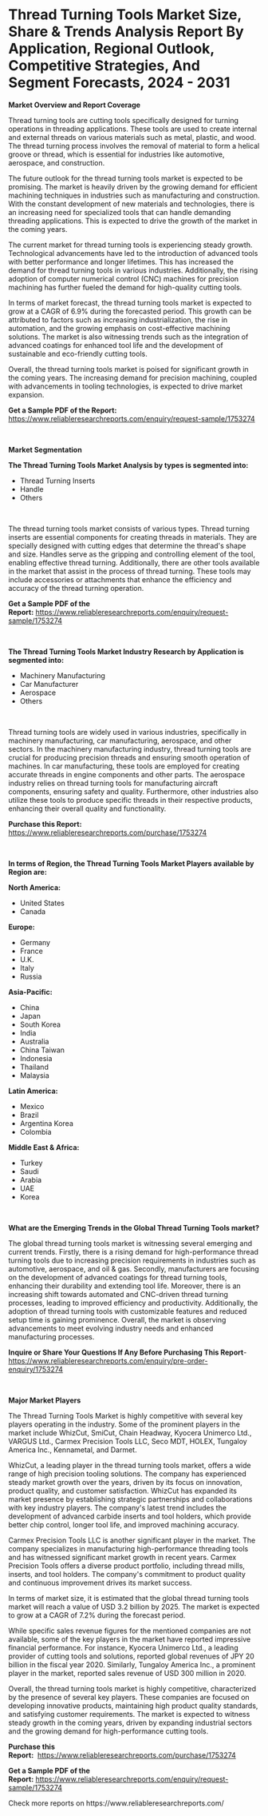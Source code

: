 <p><h1>Thread Turning Tools Market Size, Share & Trends Analysis Report By Application, Regional Outlook, Competitive Strategies, And Segment Forecasts, 2024 - 2031</h1></p><p><strong>Market Overview and Report Coverage</strong></p>
<p><p>Thread turning tools are cutting tools specifically designed for turning operations in threading applications. These tools are used to create internal and external threads on various materials such as metal, plastic, and wood. The thread turning process involves the removal of material to form a helical groove or thread, which is essential for industries like automotive, aerospace, and construction.</p><p>The future outlook for the thread turning tools market is expected to be promising. The market is heavily driven by the growing demand for efficient machining techniques in industries such as manufacturing and construction. With the constant development of new materials and technologies, there is an increasing need for specialized tools that can handle demanding threading applications. This is expected to drive the growth of the market in the coming years.</p><p>The current market for thread turning tools is experiencing steady growth. Technological advancements have led to the introduction of advanced tools with better performance and longer lifetimes. This has increased the demand for thread turning tools in various industries. Additionally, the rising adoption of computer numerical control (CNC) machines for precision machining has further fueled the demand for high-quality cutting tools.</p><p>In terms of market forecast, the thread turning tools market is expected to grow at a CAGR of 6.9% during the forecasted period. This growth can be attributed to factors such as increasing industrialization, the rise in automation, and the growing emphasis on cost-effective machining solutions. The market is also witnessing trends such as the integration of advanced coatings for enhanced tool life and the development of sustainable and eco-friendly cutting tools.</p><p>Overall, the thread turning tools market is poised for significant growth in the coming years. The increasing demand for precision machining, coupled with advancements in tooling technologies, is expected to drive market expansion.</p></p>
<p><strong>Get a Sample PDF of the Report:</strong> <a href="https://www.reliableresearchreports.com/enquiry/request-sample/1753274">https://www.reliableresearchreports.com/enquiry/request-sample/1753274</a></p>
<p>&nbsp;</p>
<p><strong>Market Segmentation</strong></p>
<p><strong>The Thread Turning Tools Market Analysis by types is segmented into:</strong></p>
<p><ul><li>Thread Turning Inserts</li><li>Handle</li><li>Others</li></ul></p>
<p>&nbsp;</p>
<p><p>The thread turning tools market consists of various types. Thread turning inserts are essential components for creating threads in materials. They are specially designed with cutting edges that determine the thread's shape and size. Handles serve as the gripping and controlling element of the tool, enabling effective thread turning. Additionally, there are other tools available in the market that assist in the process of thread turning. These tools may include accessories or attachments that enhance the efficiency and accuracy of the thread turning operation.</p></p>
<p><strong>Get a Sample PDF of the Report:</strong>&nbsp;<a href="https://www.reliableresearchreports.com/enquiry/request-sample/1753274">https://www.reliableresearchreports.com/enquiry/request-sample/1753274</a></p>
<p>&nbsp;</p>
<p><strong>The Thread Turning Tools Market Industry Research by Application is segmented into:</strong></p>
<p><ul><li>Machinery Manufacturing</li><li>Car Manufacturer</li><li>Aerospace</li><li>Others</li></ul></p>
<p>&nbsp;</p>
<p><p>Thread turning tools are widely used in various industries, specifically in machinery manufacturing, car manufacturing, aerospace, and other sectors. In the machinery manufacturing industry, thread turning tools are crucial for producing precision threads and ensuring smooth operation of machines. In car manufacturing, these tools are employed for creating accurate threads in engine components and other parts. The aerospace industry relies on thread turning tools for manufacturing aircraft components, ensuring safety and quality. Furthermore, other industries also utilize these tools to produce specific threads in their respective products, enhancing their overall quality and functionality.</p></p>
<p><strong>Purchase this Report:</strong>&nbsp; <a href="https://www.reliableresearchreports.com/purchase/1753274">https://www.reliableresearchreports.com/purchase/1753274</a></p>
<p>&nbsp;</p>
<p><strong>In terms of Region, the Thread Turning Tools Market Players available by Region are:</strong></p>
<p>
    <p> <strong> North America: </strong>
        <ul>
            <li>United States</li>
            <li>Canada</li>
        </ul>
        </p> 
    <p> <strong> Europe: </strong>
        <ul>
            <li>Germany</li>
            <li>France</li>
            <li>U.K.</li>
            <li>Italy</li>
            <li>Russia</li>
        </ul>
        </p> 
    <p> <strong> Asia-Pacific: </strong>
        <ul>
            <li>China</li>
            <li>Japan</li>
            <li>South Korea</li>
            <li>India</li>
            <li>Australia</li>
            <li>China Taiwan</li>
            <li>Indonesia</li>
            <li>Thailand</li>
            <li>Malaysia</li>
        </ul>
        </p> 
    <p> <strong> Latin America: </strong>
        <ul>
            <li>Mexico</li>
            <li>Brazil</li>
            <li>Argentina Korea</li>
            <li>Colombia</li>
        </ul>
        </p> 
    <p> <strong> Middle East & Africa: </strong>
        <ul>
            <li>Turkey</li>
            <li>Saudi</li>
            <li>Arabia</li>
            <li>UAE</li>
            <li>Korea</li>
        </ul>
    </p>
    </p>
<p>&nbsp;</p>
<p><strong>What are the Emerging Trends in the Global Thread Turning Tools market?</strong></p>
<p><p>The global thread turning tools market is witnessing several emerging and current trends. Firstly, there is a rising demand for high-performance thread turning tools due to increasing precision requirements in industries such as automotive, aerospace, and oil & gas. Secondly, manufacturers are focusing on the development of advanced coatings for thread turning tools, enhancing their durability and extending tool life. Moreover, there is an increasing shift towards automated and CNC-driven thread turning processes, leading to improved efficiency and productivity. Additionally, the adoption of thread turning tools with customizable features and reduced setup time is gaining prominence. Overall, the market is observing advancements to meet evolving industry needs and enhanced manufacturing processes.</p></p>
<p><strong>Inquire or Share Your Questions If Any Before Purchasing This Report</strong>- <a href="https://www.reliableresearchreports.com/enquiry/pre-order-enquiry/1753274">https://www.reliableresearchreports.com/enquiry/pre-order-enquiry/1753274</a></p>
<p>&nbsp;</p>
<p><strong>Major Market Players</strong></p>
<p><p>The Thread Turning Tools Market is highly competitive with several key players operating in the industry. Some of the prominent players in the market include WhizCut, SmiCut, Chain Headway, Kyocera Unimerco Ltd., VARGUS Ltd., Carmex Precision Tools LLC, Seco MDT, HOLEX, Tungaloy America Inc., Kennametal, and Darmet.</p><p>WhizCut, a leading player in the thread turning tools market, offers a wide range of high precision tooling solutions. The company has experienced steady market growth over the years, driven by its focus on innovation, product quality, and customer satisfaction. WhizCut has expanded its market presence by establishing strategic partnerships and collaborations with key industry players. The company's latest trend includes the development of advanced carbide inserts and tool holders, which provide better chip control, longer tool life, and improved machining accuracy.</p><p>Carmex Precision Tools LLC is another significant player in the market. The company specializes in manufacturing high-performance threading tools and has witnessed significant market growth in recent years. Carmex Precision Tools offers a diverse product portfolio, including thread mills, inserts, and tool holders. The company's commitment to product quality and continuous improvement drives its market success.</p><p>In terms of market size, it is estimated that the global thread turning tools market will reach a value of USD 3.2 billion by 2025. The market is expected to grow at a CAGR of 7.2% during the forecast period.</p><p>While specific sales revenue figures for the mentioned companies are not available, some of the key players in the market have reported impressive financial performance. For instance, Kyocera Unimerco Ltd., a leading provider of cutting tools and solutions, reported global revenues of JPY 20 billion in the fiscal year 2020. Similarly, Tungaloy America Inc., a prominent player in the market, reported sales revenue of USD 300 million in 2020.</p><p>Overall, the thread turning tools market is highly competitive, characterized by the presence of several key players. These companies are focused on developing innovative products, maintaining high product quality standards, and satisfying customer requirements. The market is expected to witness steady growth in the coming years, driven by expanding industrial sectors and the growing demand for high-performance cutting tools.</p></p>
<p><strong>Purchase this Report:</strong>&nbsp;&nbsp;<a href="https://www.reliableresearchreports.com/purchase/1753274">https://www.reliableresearchreports.com/purchase/1753274</a></p>
<p></p>
<p><strong>Get a Sample PDF of the Report:</strong>&nbsp;<a href="https://www.reliableresearchreports.com/enquiry/request-sample/1753274">https://www.reliableresearchreports.com/enquiry/request-sample/1753274</a></p>
<p>Check more reports on https://www.reliableresearchreports.com/</p>
